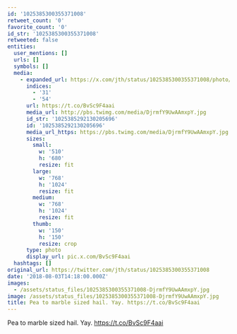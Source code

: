 ```yaml
---
id: '1025385300355371008'
retweet_count: '0'
favorite_count: '0'
id_str: '1025385300355371008'
retweeted: false
entities:
  user_mentions: []
  urls: []
  symbols: []
  media:
    - expanded_url: https://x.com/jth/status/1025385300355371008/photo/1
      indices:
        - '31'
        - '54'
      url: https://t.co/BvSc9F4aai
      media_url: http://pbs.twimg.com/media/DjrmfY9UwAAmxpY.jpg
      id_str: '1025385292130205696'
      id: '1025385292130205696'
      media_url_https: https://pbs.twimg.com/media/DjrmfY9UwAAmxpY.jpg
      sizes:
        small:
          w: '510'
          h: '680'
          resize: fit
        large:
          w: '768'
          h: '1024'
          resize: fit
        medium:
          w: '768'
          h: '1024'
          resize: fit
        thumb:
          w: '150'
          h: '150'
          resize: crop
      type: photo
      display_url: pic.x.com/BvSc9F4aai
  hashtags: []
original_url: https://twitter.com/jth/status/1025385300355371008
date: '2018-08-03T14:18:00.000Z'
images:
  - /assets/status_files/1025385300355371008-DjrmfY9UwAAmxpY.jpg
image: /assets/status_files/1025385300355371008-DjrmfY9UwAAmxpY.jpg
title: Pea to marble sized hail. Yay. https://t.co/BvSc9F4aai
---
```


Pea to marble sized hail. Yay. https://t.co/BvSc9F4aai